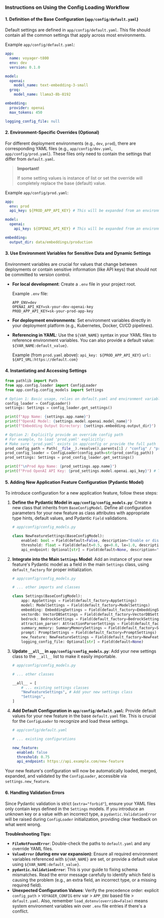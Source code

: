 ### Instructions on Using the Config Loading Workflow

#### **1. Definition of the Base Configuration (`app/config/default.yaml`)**

Default settings are defined in `app/config/default.yaml`. This file should contain all the common settings that apply across most environments.

Example `app/config/default.yaml`:

```yaml
app:
  name: voyager-t800
  env: dev
  version: 0.1.0

model:
  openai:
    model_name: text-embedding-3-small
  groq:
    model_name: llama3-8b-8192

embedding:
  provider: openai
  max_tokens: 450

logging_config_file: null
```

#### **2. Environment-Specific Overrides (Optional)**

For different deployment environments (e.g., `dev`, `prod`), there are corresponding YAML files (e.g., `app/config/dev.yaml`, `app/config/prod.yaml`). These files only need to contain the settings that differ from `default.yaml`.
> **Important!**
>
> If some setting values is instance of list or set the override will completely replace the base (default) value.


Example `app/config/prod.yaml`:

```yaml
app:
  env: prod
  api_key: ${PROD_APP_API_KEY} # This will be expanded from an environment variable

model:
  openai:
    api_key: ${OPENAI_API_KEY} # This will be expanded from an environment variable

embedding:
  output_dir: data/embeddings/production
```

#### **3. Use Environment Variables for Sensitive Data and Dynamic Settings**

Environment variables are crucial for values that change between deployments or contain sensitive information (like API keys) that should not be committed to version control.

*   **For local development**: Create a `.env` file in your project root.

    Example `.env` file:

    ```
    APP_ENV=dev
    OPENAI_API_KEY=sk-your-dev-openai-key
    PROD_APP_API_KEY=sk-your-prod-app-key
    ```

*   **For deployment environments**: Set environment variables directly in your deployment platform (e.g., Kubernetes, Docker, CI/CD pipelines).

*   **Referencing in YAML**: Use the `${VAR_NAME}` syntax in your YAML files to reference environment variables. You can also provide a default value: `${VAR_NAME:default_value}`.

    Example (from `prod.yaml` above):
    `api_key: ${PROD_APP_API_KEY}`
    `url: ${API_URL:https://default.com}`

#### **4. Instantiating and Accessing Settings**


```python
from pathlib import Path
from app.config.loader import ConfigLoader
from app.config.config_models import Settings

# Option 1: Basic usage, relies on default.yaml and environment variables/APP_ENV
config_loader = ConfigLoader()
settings: Settings = config_loader.get_settings()

print(f"App Name: {settings.app.name}")
print(f"OpenAI Model: {settings.model.openai.model_name}")
print(f"Embedding Output Directory: {settings.embedding.output_dir}")

# Option 2: Explicitly provide an override config path
# For example, to load 'prod.yaml' explicitly:
# Make sure 'prod.yaml' exists in app/config or provide the full path
prod_config_path = Path(__file__).resolve().parents[1] / "config" / "prod.yaml"
prod_config_loader = ConfigLoader(config_path=str(prod_config_path))
prod_settings: Settings = prod_config_loader.get_settings()

print(f"\nProd App Name: {prod_settings.app.name}")
print(f"Prod OpenAI API Key: {prod_settings.model.openai.api_key}") # This would come from PROD_APP_API_KEY env var
```

#### **5. Adding New Application Feature Configuration (Pydantic Model)**

To introduce configuration for a new application feature, follow these steps:

1.  **Define the Pydantic Model in `app/config/config_models.py`**:
    Create a new class that inherits from `BaseConfigModel`. Define all configuration parameters for your new feature as class attributes with appropriate type hints, default values, and Pydantic `Field` validations.

    ```python
    # app/config/config_models.py

    class NewFeatureSettings(BaseConfigModel):
        enabled: bool = Field(default=False, description="Enable or disable the new feature.")
        threshold: float = Field(default=0.5, ge=0.0, le=1.0, description="A threshold value for the feature.")
        api_endpoint: Optional[str] = Field(default=None, description="API endpoint for the new feature.")
    ```

2.  **Integrate into the Main `Settings` Model**:
    Add an instance of your new feature's Pydantic model as a field in the main `Settings` class, using `default_factory` for proper initialization.

    ```python
    # app/config/config_models.py

    # ... other imports and classes

    class Settings(BaseConfigModel):
        app: AppSettings = Field(default_factory=AppSettings)
        model: ModelSettings = Field(default_factory=ModelSettings)
        embedding: EmbeddingSettings = Field(default_factory=EmbeddingSettings)
        vectordb: VectorDBSettings = Field(default_factory=VectorDBSettings)
        bedrock: BedrockSettings = Field(default_factory=BedrockSettings)
        attraction_parser: AttractionParserSettings = Field(default_factory=AttractionParserSettings)
        summary_memory: SummaryMemorySettings = Field(default_factory=SummaryMemorySettings)
        prompt: PromptSettings = Field(default_factory=PromptSettings)
        new_feature: NewFeatureSettings = Field(default_factory=NewFeatureSettings) # Add your new feature here
        logging_config_file: Optional[str] = Field(default=None)
    ```

3.  **Update `__all__` in `app/config/config_models.py`**:
    Add your new settings class to the `__all__` list to make it easily importable.

    ```python
    # app/config/config_models.py

    # ... other classes

    __all__ = [
        # ... existing settings classes
        "NewFeatureSettings", # Add your new settings class
        "Settings",
    ]
    ```

4.  **Add Default Configuration in `app/config/default.yaml`**:
    Provide default values for your new feature in the base `default.yaml` file. This is crucial for the `ConfigLoader` to recognize and load these settings.

    ```yaml
    # app/config/default.yaml

    # ... existing configurations

    new_feature:
      enabled: false
      threshold: 0.75
      api_endpoint: https://api.example.com/new-feature
    ```

Your new feature's configuration will now be automatically loaded, merged, expanded, and validated by the `ConfigLoader`, accessible via `settings.new_feature`.

#### **6. Handling Validation Errors**

Since Pydantic validation is strict (`extra="forbid"`), ensure your YAML files only contain keys defined in the `Settings` models. If you introduce an unknown key or a value with an incorrect type, a `pydantic.ValidationError` will be raised during `ConfigLoader` initialization, providing clear feedback on what went wrong.

**Troubleshooting Tips:**

*   **`FileNotFoundError`**: Double-check the paths to `default.yaml` and any override YAML files.
*   **`ValueError` (during env var expansion)**: Ensure all required environment variables referenced with `${VAR_NAME}` are set, or provide a default value using `${VAR_NAME:default_value}`.
*   **`pydantic.ValidationError`**: This is your guide to fixing schema mismatches. Read the error message carefully to identify which field is causing the problem (e.g., an extra field, an incorrect type, or a missing required field).
*   **Unexpected Configuration Values**: Verify the precedence order: explicit `config_path` > `VOYAGER_CONFIG` env var > `APP_ENV` based file > `default.yaml`. Also, remember `load_dotenv(override=False)` means system environment variables win over `.env` file entries if there's a conflict.
